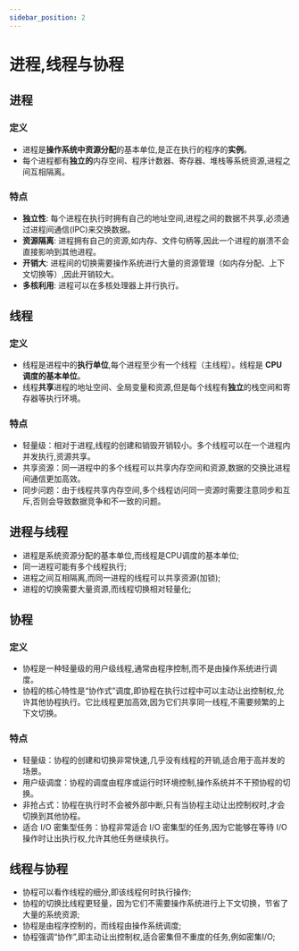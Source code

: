 ```yaml
---
sidebar_position: 2
---
```


# 进程,线程与协程


## 进程
### 定义
- 进程是**操作系统中资源分配**的基本单位,是正在执行的程序的**实例**。
- 每个进程都有**独立的**内存空间、程序计数器、寄存器、堆栈等系统资源,进程之间互相隔离。
### 特点
- **独立性**: 每个进程在执行时拥有自己的地址空间,进程之间的数据不共享,必须通过进程间通信(IPC)来交换数据。
- **资源隔离**: 进程拥有自己的资源,如内存、文件句柄等,因此一个进程的崩溃不会直接影响到其他进程。
- **开销大**: 进程间的切换需要操作系统进行大量的资源管理（如内存分配、上下文切换等）,因此开销较大。
- **多核利用**: 进程可以在多核处理器上并行执行。


## 线程
### 定义
- 线程是进程中的**执行单位**,每个进程至少有一个线程（主线程）。线程是 **CPU 调度的基本单位**。
- 线程**共享**进程的地址空间、全局变量和资源,但是每个线程有**独立**的栈空间和寄存器等执行环境。
### 特点
- 轻量级：相对于进程,线程的创建和销毁开销较小。多个线程可以在一个进程内并发执行,资源共享。
- 共享资源：同一进程中的多个线程可以共享内存空间和资源,数据的交换比进程间通信更加高效。
- 同步问题：由于线程共享内存空间,多个线程访问同一资源时需要注意同步和互斥,否则会导致数据竞争和不一致的问题。

## 进程与线程
- 进程是系统资源分配的基本单位,而线程是CPU调度的基本单位;
- 同一进程可能有多个线程执行;
- 进程之间互相隔离,而同一进程的线程可以共享资源(加锁);
- 进程的切换需要大量资源,而线程切换相对轻量化;

## 协程
### 定义
- 协程是一种轻量级的用户级线程,通常由程序控制,而不是由操作系统进行调度。
- 协程的核心特性是“协作式”调度,即协程在执行过程中可以主动让出控制权,允许其他协程执行。它比线程更加高效,因为它们共享同一线程,不需要频繁的上下文切换。
### 特点
- 轻量级：协程的创建和切换非常快速,几乎没有线程的开销,适合用于高并发的场景。
- 用户级调度：协程的调度由程序或运行时环境控制,操作系统并不干预协程的切换。
- 非抢占式：协程在执行时不会被外部中断,只有当协程主动让出控制权时,才会切换到其他协程。
- 适合 I/O 密集型任务：协程非常适合 I/O 密集型的任务,因为它能够在等待 I/O 操作时让出执行权,允许其他任务继续执行。

## 线程与协程
- 协程可以看作线程的细分,即该线程何时执行操作;
- 协程的切换比线程更轻量，因为它们不需要操作系统进行上下文切换，节省了大量的系统资源;
- 协程是由程序控制的，而线程由操作系统调度;
- 协程强调“协作”,即主动让出控制权,适合密集但不重度的任务,例如密集I/O;